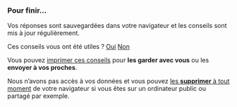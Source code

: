 ### Pour finir…

Vos réponses sont sauvegardées dans votre navigateur et les conseils sont mis à jour régulièrement.

<div class="icon icon-information">
    <div class="feedback-component" data-feedback-transition-delay="500">
        <div class="feedback-question">
            <p>
                Ces conseils vous ont été utiles ?
                <span class="feedback-controls">
                <a class="button button-outline button-feedback button-feedback-positif" data-feedback="positif" href="">Oui</a>
                <a class="button button-outline button-feedback button-feedback-negatif" data-feedback="negatif" href="">Non</a>
                </span>
            </p>
        </div>
        <div class="feedback-form" hidden>
            <form>
                <fieldset>
                    <p>Merci pour votre retour. Pouvez-vous nous en dire plus, afin que nous puissions améliorer ces conseils ?</p>
                    <label for="message_conseils" class="visually-hidden">Message :</label>
                    <textarea id="message_conseils" name="message" rows="9" cols="20" required></textarea>
                </fieldset>
                <div class="form-controls">
                    <input type="submit" class="button" value="Envoyer">
                </div>
            </form>
            <p>ou écrivez-nous à : <a href="mailto:mesconseilscovid@sante.gouv.fr">mesconseilscovid@sante.gouv.fr</a></p>
        </div>
        <div class="feedback-thankyou" hidden>
            <p>
                Merci beaucoup pour votre message qui nous aidera à améliorer les conseils. <br/>
                Faites connaître Mes Conseils Covid en partageant ce lien (votre situation personnelle ne sera pas transmise) :
            </p>
            <ul>
                <li>
                    <a href="https://www.facebook.com/sharer.php?u=https%3A%2F%2Fmesconseilscovid.sante.gouv.fr%2F&t=Mes%20Conseils%20Covid%20%3A%20Des%20conseils%20personnels%20pour%20agir%20contre%20le%20virus" class="button button-outline button-feedback-social-facebook" target="_blank" rel="noopener noreferrer">sur Facebook</a>
                </li>
                <li>
                    <a href="https://twitter.com/intent/tweet?url=https%3A%2F%2Fmesconseilscovid.sante.gouv.fr%2F&via=conseilscovid&text=Mes%20Conseils%20Covid%20%3A%20Des%20conseils%20personnels%20pour%20agir%20contre%20le%20virus&hashtags=covid" class="button button-outline button-feedback-social-twitter" target="_blank" rel="noopener noreferrer">sur Twitter</a>
                </li>
            </ul>
        </div>
    </div>
</div>
<div class="icon icon-favori browser-mobile-safari" hidden>

Vous pouvez **installer l’application sur votre téléphone** : pour cela, touchez l’icône <img src="ei-share-apple.svg" class="ios-share-button" alt="Partager">, puis sélectionnez « Sur l’écran d’accueil » dans la liste.

</div>
<div class="icon icon-favori favori browser-other" hidden>

N’hésitez pas à mettre cette page en favori pour **y revenir plus tard**. Par exemple en appuyant sur les touches <kbd class="conseil">Control + D</kbd> (Windows) ou <kbd class="conseil">Command + D</kbd> (macOS).

</div>
<div class="icon icon-impression">

Vous pouvez <a class="js-impression" href="">imprimer ces conseils</a> pour **les garder avec vous** ou les **envoyer à vos proches**.

</div>
<div class="icon icon-suppression">

Nous n’avons pas accès à vos données et vous pouvez <a href="#introduction" class="js-suppression">les **supprimer** à tout moment</a> de votre navigateur si vous êtes sur un ordinateur public ou partagé par exemple.

</div>

